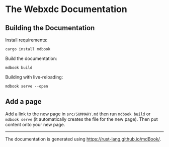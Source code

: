# The Webxdc Documentation

## Building the Documentation

Install requirements:

```
cargo install mdbook
```

Build the documentation:

```
mdbook build
```

Building with live-reloading:

```
mdbook serve --open
```

## Add a page

Add a link to the new page in `src/SUMMARY.md` then run `mdbook build` or `mdbook serve` (it automatically creates the file for the new page). Then put content onto your new page.

---

The documentation is generated using <https://rust-lang.github.io/mdBook/>.
